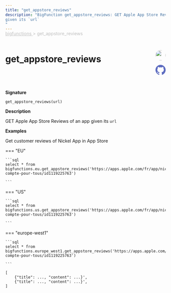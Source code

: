 ```yaml
---
title: "get_appstore_reviews"
description: "BigFunction get_appstore_reviews: GET Apple App Store Reviews of an app 
given its `url`
"
---
```


<span style="color: silver; position: relative; top: -1rem">
  <a href=".." style="color: silver">bigfunctions </a> > get_appstore_reviews
</span>

# get_appstore_reviews


<div style="position: relative; top: -4rem; margin-bottom:  -2rem; text-align: right; z-index: 9999;">
  
  <a href="https://www.linkedin.com/in/paul-marcombes" title="Author: Paul Marcombes" target="_blank">
    <img src="https://lh3.googleusercontent.com/a-/ACB-R5RDf2yxcw1p_IYLCKmiUIScreatDdhG8B83om6Ohw=s260" width="32" style=" border-radius: 50% !important">
  </a>
  
  <a href="{REPO_URL}/tree/main/bigfunctions/get_appstore_reviews.yaml" title="Edit on GitHub" target="_blank"><svg xmlns="http://www.w3.org/2000/svg" width="32" height="32" viewBox="0 0 24 24"><path fill="#5d6cc0" d="M12 0c-6.626 0-12 5.373-12 12 0 5.302 3.438 9.8 8.207 11.387.599.111.793-.261.793-.577v-2.234c-3.338.726-4.033-1.416-4.033-1.416-.546-1.387-1.333-1.756-1.333-1.756-1.089-.745.083-.729.083-.729 1.205.084 1.839 1.237 1.839 1.237 1.07 1.834 2.807 1.304 3.492.997.107-.775.418-1.305.762-1.604-2.665-.305-5.467-1.334-5.467-5.931 0-1.311.469-2.381 1.236-3.221-.124-.303-.535-1.524.117-3.176 0 0 1.008-.322 3.301 1.23.957-.266 1.983-.399 3.003-.404 1.02.005 2.047.138 3.006.404 2.291-1.552 3.297-1.23 3.297-1.23.653 1.653.242 2.874.118 3.176.77.84 1.235 1.911 1.235 3.221 0 4.609-2.807 5.624-5.479 5.921.43.372.823 1.102.823 2.222v3.293c0 .319.192.694.801.576 4.765-1.589 8.199-6.086 8.199-11.386 0-6.627-5.373-12-12-12z"/></svg></a>
</div>



**Signature** 
```
get_appstore_reviews(url)
```

**Description**

GET Apple App Store Reviews of an app 
given its `url`






**Examples**



<span style="color: var(--md-typeset-a-color);">Get customer reviews of Nickel App in App Store</span>









=== "EU"

    ```sql
    select * from bigfunctions.eu.get_appstore_reviews('https://apps.apple.com/fr/app/nickel-compte-pour-tous/id1119225763')
    
    ```




=== "US"

    ```sql
    select * from bigfunctions.us.get_appstore_reviews('https://apps.apple.com/fr/app/nickel-compte-pour-tous/id1119225763')
    
    ```




=== "europe-west1"

    ```sql
    select * from bigfunctions.europe_west1.get_appstore_reviews('https://apps.apple.com/fr/app/nickel-compte-pour-tous/id1119225763')
    
    ```











<pre style="margin-top: -1rem;">
<code style="padding-top: 0px; padding-bottom: 0px;">
[
    {"title": ..., "content": ...}',
    {"title": ..., "content": ...}',
]

</code>
</pre>







